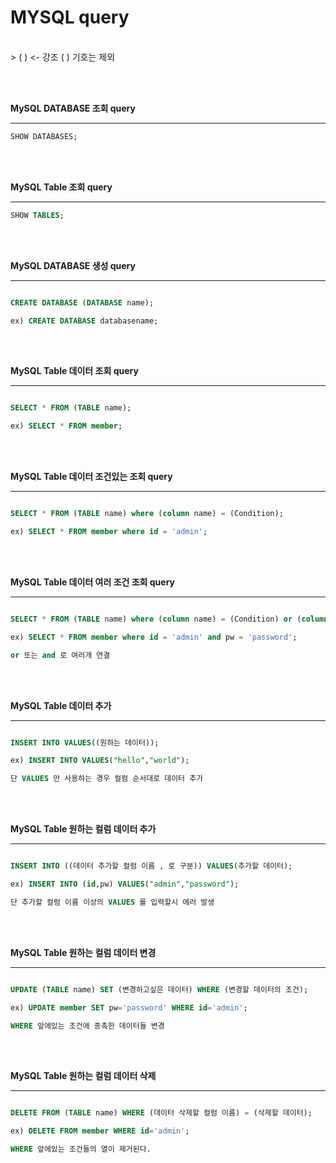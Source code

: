 # MYSQL query
<br>
> ( ) <- 강조 ( ) 기호는 제외

<br><br>

__MySQL DATABASE 조회 query__
***

~~~~sql
SHOW DATABASES;
~~~~
<br><br>

__MySQL Table 조회 query__
***

~~~~sql
SHOW TABLES;
~~~~
<br><br>


__MySQL DATABASE 생성 query__
***

~~~~sql

CREATE DATABASE (DATABASE name);

ex) CREATE DATABASE databasename;

~~~~
<br><br>


__MySQL Table 데이터 조회 query__
***

~~~~sql

SELECT * FROM (TABLE name);

ex) SELECT * FROM member;

~~~~
<br><br>

__MySQL Table 데이터 조건있는 조회 query__
***

~~~~sql

SELECT * FROM (TABLE name) where (column name) = (Condition);

ex) SELECT * FROM member where id = 'admin';

~~~~
<br><br>

__MySQL Table 데이터 여러 조건 조회 query__
***

~~~~sql

SELECT * FROM (TABLE name) where (column name) = (Condition) or (column name) = (Condition) and (column name) = (Condition);

ex) SELECT * FROM member where id = 'admin' and pw = 'password';

or 또는 and 로 여러개 연결

~~~~

<br><br>

__MySQL Table 데이터 추가__
***

~~~~sql

INSERT INTO VALUES((원하는 데이터));

ex) INSERT INTO VALUES("hello","world");

단 VALUES 만 사용하는 경우 컬럼 순서대로 데이터 추가

~~~~
<br><br>

__MySQL Table 원하는 컬럼 데이터 추가__
***

~~~~sql

INSERT INTO ((데이터 추가할 컬럼 이름 , 로 구분)) VALUES(추가할 데이터);

ex) INSERT INTO (id,pw) VALUES("admin","password");

단 추가할 컬럼 이름 이상의 VALUES 를 입력할시 에러 발생

~~~~
<br><br>

__MySQL Table 원하는 컬럼 데이터 변경__
***

~~~~sql

UPDATE (TABLE name) SET (변경하고싶은 데이터) WHERE (변경할 데이터의 조건);

ex) UPDATE member SET pw='password' WHERE id='admin';

WHERE 앞에있는 조건에 종촉한 데이터들 변경

~~~~
<br><br>

__MySQL Table 원하는 컬럼 데이터 삭제__
***

~~~~sql

DELETE FROM (TABLE name) WHERE (데이터 삭제할 컬럼 이름) = (삭제할 데이터);

ex) DELETE FROM member WHERE id='admin';

WHERE 앞에있는 조건들의 열이 제거된다.

~~~~
<br><br>
